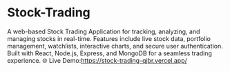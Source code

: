 # Stock-Trading
A web-based Stock Trading Application for tracking, analyzing, and managing stocks in real-time. Features include live stock data, portfolio management, watchlists, interactive charts, and secure user authentication. Built with React, Node.js, Express, and MongoDB for a seamless trading experience.
🌐 Live Demo:https://stock-trading-qjbr.vercel.app/
